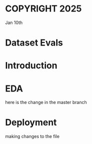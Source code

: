 # COPYRIGHT 2025
Jan 10th

# Dataset Evals

# Introduction

# EDA

here is the change in the master branch

# Deployment

making changes to the file